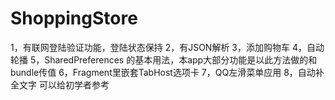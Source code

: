 # ShoppingStore
1，有联网登陆验证功能，登陆状态保持 2，有JSON解析 3，添加购物车 4，自动轮播 5，SharedPreferences 的基本用法，本app大部分功能是以此方法做的和bundle传值 6，Fragment里嵌套TabHost选项卡 7，QQ左滑菜单应用 8，自动补全文字 可以给初学者参考
